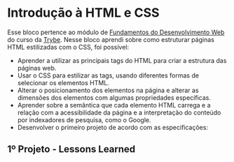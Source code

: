# Introdução à HTML e CSS

Esse bloco pertence ao módulo de [Fundamentos do Desenvolvimento Web](/fundamentos) do curso da [Trybe](https://www.betrybe.com/). Nesse bloco aprendi sobre como estruturar páginas HTML estilizadas com o CSS, foi possível:

- Aprender a utilizar as principais tags do HTML para criar a estrutura das páginas web.
- Usar o CSS para estilizar as tags, usando diferentes formas de selecionar os elementos HTML.
- Alterar o posicionamento dos elementos na página e alterar as dimensões dos elementos com algumas propriedades específicas.
- Aprender sobre a semântica que cada elemento HTML carrega e a relação com a acessibilidade da página e a interpretação do conteúdo por indexadores de pesquisa, como o Google.
- Desenvolver o primeiro projeto de acordo com as especificações:

## 1º Projeto - Lessons Learned
